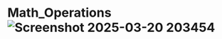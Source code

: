 # Math_Operations![Screenshot 2025-03-20 203454](https://github.com/user-attachments/assets/a68a46e4-9b12-4ced-9e98-5009a9c3f32e)
